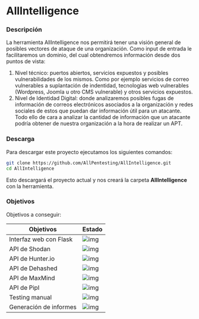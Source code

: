 # AllIntelligence


### Descripción
La herramienta AllIntelligence nos permitirá tener una visión general de posibles vectores de ataque de una organización. Como input de entrada le facilitaremos un dominio, del cual obtendremos información desde dos puntos de vista:
1. Nivel técnico: puertos abiertos, servicios expuestos y posibles vulnerabilidades de los mismos. Como por ejemplo servicios de correo vulnerables a suplantación de indentidad, tecnologías web vulnerables (Wordpress, Joomla u otro CMS vulnerable) y otros servicios expuestos.
2. Nivel de Identidad Digital: donde analizaremos posibles fugas de información de correos electrónicos asociados a la organización y redes sociales de estos que puedan dar información útil para un atacante.
Todo ello de cara a analizar la cantidad de información que un atacante podría obtener de nuestra organización a la hora de realizar un APT.

### Descarga
Para descargar este proyecto ejecutamos los siguientes comandos: 

```sh
git clone https://github.com/AllPentesting/AllIntelligence.git
cd AllIntelligence
```
Esto descargará el proyecto actual y nos creará la carpeta **AllIntelligence** con la herramienta.

### Objetivos

Objetivos a conseguir:

| Objetivos | Estado |
| ------ | ------ |
| Interfaz web con Flask |![img](http://i.imgur.com/kR8HJwg.png) |
| API de Shodan |![img](http://i.imgur.com/kR8HJwg.png) |
| API de Hunter.io |![img](http://i.imgur.com/VJ7IoXU.png) |
| API de Dehashed |![img](http://i.imgur.com/VJ7IoXU.png) |
| API de MaxMind |![img](http://i.imgur.com/kR8HJwg.png) |
| API de Pipl |![img](http://i.imgur.com/kR8HJwg.png) |
| Testing manual |![img](http://i.imgur.com/kR8HJwg.png) |
| Generación de informes |![img](http://i.imgur.com/kR8HJwg.png) |
